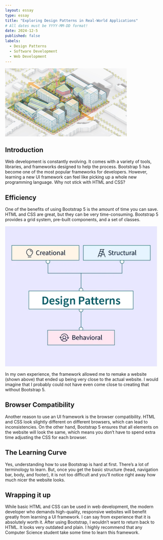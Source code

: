 ```yaml
---
layout: essay
type: essay
title: "Exploring Design Patterns in Real-World Applications"
# All dates must be YYYY-MM-DD format!
date: 2024-12-5
published: false
labels:
  - Design Patterns
  - Software Development
  - Web Development
---
```


<img width = "400px" class="rounded float-start pe-4" src="../img/citydesign.png">

## Introduction

Web development is constantly evolving. It comes with a variety of tools, libraries, and frameworks designed to help the process. Bootstrap 5 has become one of the most popular frameworks for developers. However, learning a new UI framework can feel like picking up a whole new programming language. Why not stick with HTML and CSS?

## Efficiency

One of the benefits of using Bootstrap 5 is the amount of time you can save. HTML and CSS are great, but they can be very time-consuming. Bootstrap 5 provides a grid system, pre-built components, and a set of classes.

<img width="500px" class="rounded fixed pe-4" src="../img/designpatterns.png">

In my own experience, the framework allowed me to remake a website (shown above) that ended up being very close to the actual website. I would imagine that I probably could not have even come close to creating that without Bootstrap 5. 

## Browser Compatibility 

Another reason to use an UI framework is the browser compatibility. HTML and CSS look slightly different on different browsers, which can lead to inconsistencies. On the other hand, Bootstrap 5 ensures that all elements on the website will look the same, which means you don’t have to spend extra time adjusting the CSS for each browser.

## The Learning Curve

Yes, understanding how to use Bootstrap is hard at first. There’s a lot of terminology to learn. But, once you get the basic structure (head, navigation bar, body, and footer), it is not too difficult and you’ll notice right away how much nicer the website looks.

## Wrapping it up

While basic HTML and CSS can be used in web development, the modern developer who demands high-quality, responsive websites will benefit greatly from learning a UI framework. I can say from experience that it is absolutely worth it. After using Bootstrap, I wouldn’t want to return back to HTML. It looks very outdated and plain. I highly recommend that any Computer Science student take some time to learn this framework.

 


